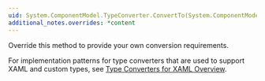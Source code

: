 ```yaml
---
uid: System.ComponentModel.TypeConverter.ConvertTo(System.ComponentModel.ITypeDescriptorContext,System.Globalization.CultureInfo,System.Object,System.Type)
additional_notes.overrides: *content
---
```


<p>Override this method to provide your own conversion requirements.  
  
 For implementation patterns for type converters that are used to support XAML and custom types, see [Type Converters for XAML Overview](~/docs/framework/xaml-services/type-converters-for-xaml-overview.md).</p>


